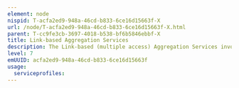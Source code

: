 ```yaml
---
element: node
nispid: T-acfa2ed9-948a-46cd-b833-6ce16d15663f-X
url: /node/T-acfa2ed9-948a-46cd-b833-6ce16d15663f-X.html
parent: T-cc9fe3cb-3697-4018-b538-bf6b5846ebbf-X
title: Link-based Aggregation Services
description: The Link-based (multiple access) Aggregation Services involve the termination of FDMA links (traffic flows transported over carriers at different frequencies), TDMA links (traffic flows transported over time slots of the same or multiple carriers) or CDMA links (traffic flows transported over the same or multiple carriers, using different spreading codes), or variants of these protocols involving one node (hub) acting as concentrator either by stacking multiple modems, or by implementing an integrated multi-modem assembly.
level: 7
emUUID: acfa2ed9-948a-46cd-b833-6ce16d15663f
usage:
  serviceprofiles:
---
```

